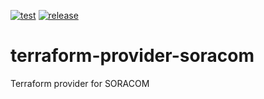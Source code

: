 [![test](https://github.com/ks6088ts/terraform-provider-soracom/workflows/test/badge.svg)](https://github.com/ks6088ts/terraform-provider-soracom/actions/workflows/test.yml)
[![release](https://github.com/ks6088ts/terraform-provider-soracom/workflows/release/badge.svg)](https://github.com/ks6088ts/terraform-provider-soracom/actions/workflows/release.yml)

# terraform-provider-soracom
Terraform provider for SORACOM
